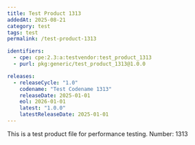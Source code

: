 ```yaml
---
title: Test Product 1313
addedAt: 2025-08-21
category: test
tags: test
permalink: /test-product-1313

identifiers:
  - cpe: cpe:2.3:a:testvendor:test_product_1313
  - purl: pkg:generic/test_product_1313@1.0.0

releases:
  - releaseCycle: "1.0"
    codename: "Test Codename 1313"
    releaseDate: 2025-01-01
    eol: 2026-01-01
    latest: "1.0.0"
    latestReleaseDate: 2025-01-01
---
```


This is a test product file for performance testing. Number: 1313
